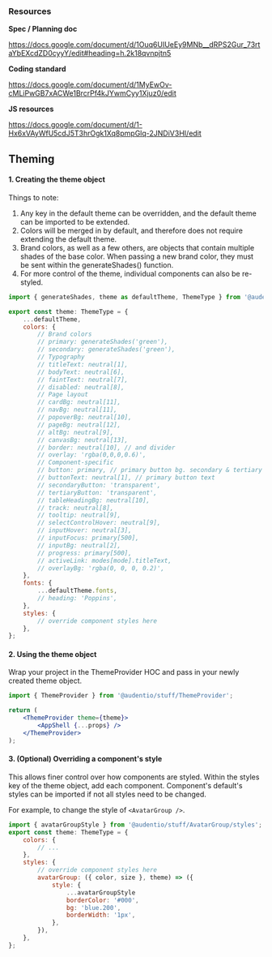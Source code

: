 ### Resources

**Spec / Planning doc**

https://docs.google.com/document/d/1Ouq6UIUeEy9MNb__dRPS2Gur_73rtaYbEXcdZD0cyyY/edit#heading=h.2k18qvnpjtn5

**Coding standard**

https://docs.google.com/document/d/1MyEwOv-cMLiPwGB7xACWe1BrcrPf4kJYwmCyy1Xjuz0/edit

**JS resources**

https://docs.google.com/document/d/1-Hx6xVAyWfU5cdJ5T3hrOgk1Xq8pmpGlq-2JNDiV3HI/edit

## Theming

#### 1. Creating the theme object

Things to note:

1. Any key in the default theme can be overridden, and the default theme can be imported to be extended.
2. Colors will be merged in by default, and therefore does not require extending the default theme.
3. Brand colors, as well as a few others, are objects that contain multiple shades of the base color. When passing a new brand color, they must be sent within the generateShades() function.
4. For more control of the theme, individual components can also be re-styled.

```jsx
import { generateShades, theme as defaultTheme, ThemeType } from '@audentio/stuff/theme';

export const theme: ThemeType = {
    ...defaultTheme,
    colors: {
        // Brand colors
        // primary: generateShades('green'),
        // secondary: generateShades('green'),
        // Typography
        // titleText: neutral[1],
        // bodyText: neutral[6],
        // faintText: neutral[7],
        // disabled: neutral[8],
        // Page layout
        // cardBg: neutral[11],
        // navBg: neutral[11],
        // popoverBg: neutral[10],
        // pageBg: neutral[12],
        // altBg: neutral[9],
        // canvasBg: neutral[13],
        // border: neutral[10], // and divider
        // overlay: 'rgba(0,0,0,0.6)',
        // Component-specific
        // button: primary, // primary button bg. secondary & tertiary button text - uses .500
        // buttonText: neutral[1], // primary button text
        // secondaryButton: 'transparent',
        // tertiaryButton: 'transparent',
        // tableHeadingBg: neutral[10],
        // track: neutral[8],
        // tooltip: neutral[9],
        // selectControlHover: neutral[9],
        // inputHover: neutral[3],
        // inputFocus: primary[500],
        // inputBg: neutral[2],
        // progress: primary[500],
        // activeLink: modes[mode].titleText,
        // overlayBg: 'rgba(0, 0, 0, 0.2)',
    },
    fonts: {
        ...defaultTheme.fonts,
        // heading: 'Poppins',
    },
    styles: {
        // override component styles here
    },
};
```

#### 2. Using the theme object

Wrap your project in the ThemeProvider HOC and pass in your newly created theme object.

```jsx
import { ThemeProvider } from '@audentio/stuff/ThemeProvider';

return (
    <ThemeProvider theme={theme}>
        <AppShell {...props} />
    </ThemeProvider>
);
```

#### 3. (Optional) Overriding a component's style

This allows finer control over how components are styled. Within the styles key of the theme object, add each component. Component's default's styles can be imported if not all styles need to be changed.

For example, to change the style of `<AvatarGroup />`.

```jsx
import { avatarGroupStyle } from '@audentio/stuff/AvatarGroup/styles';
export const theme: ThemeType = {
    colors: {
        // ...
    },
    styles: {
        // override component styles here
        avatarGroup: ({ color, size }, theme) => ({
            style: {
                ...avatarGroupStyle
                borderColor: '#000',
                bg: 'blue.200',
                borderWidth: '1px',
            },
        }),
    },
};
```
